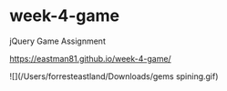 # week-4-game
jQuery Game Assignment

https://eastman81.github.io/week-4-game/

![](/Users/forresteastland/Downloads/gems spining.gif)

